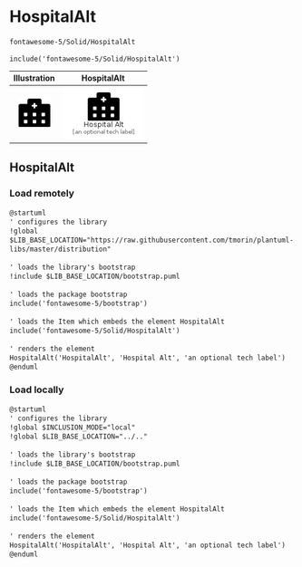 # HospitalAlt


```text
fontawesome-5/Solid/HospitalAlt
```

```text
include('fontawesome-5/Solid/HospitalAlt')
```



| Illustration | HospitalAlt |
| :---: | :---: |
| ![illustration for Illustration](../../fontawesome-5/Solid/HospitalAlt.png) | ![illustration for HospitalAlt](../../fontawesome-5/Solid/HospitalAlt.Local.png) |




## HospitalAlt

### Load remotely
```plantuml
@startuml
' configures the library
!global $LIB_BASE_LOCATION="https://raw.githubusercontent.com/tmorin/plantuml-libs/master/distribution"

' loads the library's bootstrap
!include $LIB_BASE_LOCATION/bootstrap.puml

' loads the package bootstrap
include('fontawesome-5/bootstrap')

' loads the Item which embeds the element HospitalAlt
include('fontawesome-5/Solid/HospitalAlt')

' renders the element
HospitalAlt('HospitalAlt', 'Hospital Alt', 'an optional tech label')
@enduml
```

### Load locally
```plantuml
@startuml
' configures the library
!global $INCLUSION_MODE="local"
!global $LIB_BASE_LOCATION="../.."

' loads the library's bootstrap
!include $LIB_BASE_LOCATION/bootstrap.puml

' loads the package bootstrap
include('fontawesome-5/bootstrap')

' loads the Item which embeds the element HospitalAlt
include('fontawesome-5/Solid/HospitalAlt')

' renders the element
HospitalAlt('HospitalAlt', 'Hospital Alt', 'an optional tech label')
@enduml
```

